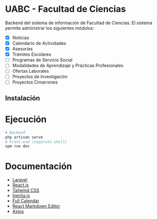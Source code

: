 # UABC - Facultad de Ciencias

Backend del sistema de información de Facultad de Ciencias. El sistema permite administrar los siguientes
módulos:

-   [x] Noticias
-   [x] Calendario de Actividades
-   [x] Asesorías
-   [x] Trámites Escolares
-   [ ] Programas de Servicio Social
-   [ ] Modalidades de Aprendizaje y Prácticas Profesionales
-   [ ] Ofertas Laborales
-   [ ] Proyectos de Investigación
-   [ ] Proyectos Cimarrones

## Instalación

# Ejecución

```sh
# Backend
php artisan serve
# Front-end (separate shell)
npm run dev  
```

# Documentación

-   [Laravel](https://laravel.com/docs/11.x)
-   [React.js](https://18.react.dev/)
-   [Tailwind CSS](https://v3.tailwindcss.com/)
-   [Inertia.js](https://inertiajs.com/)
-   [Full Calendar](https://fullcalendar.io/docs#toc)
-   [React Markdown Editor](https://uiwjs.github.io/react-markdown-editor/)
-   [Axios](https://axios-http.com/docs/intro)
